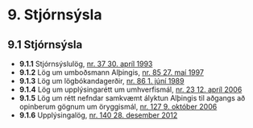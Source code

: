 # 9. Stjórnsýsla

## 9.1 Stjórnsýsla

* __9.1.1__ Stjórnsýslulög, [nr. 37 30. apríl 1993](1993037.md)
* __9.1.2__ Lög um umboðsmann Alþingis, [nr. 85 27. maí 1997](1997085.md)
* __9.1.3__ Lög um lögbókandagerðir, [nr. 86 1. júní 1989](1989086.md)
* __9.1.4__ Lög um upplýsingarétt um umhverfismál, [nr. 23 12. apríl 2006](2006023.md)
* __9.1.5__ Lög um rétt nefndar samkvæmt ályktun Alþingis til aðgangs að opinberum gögnum um öryggismál, [nr. 127 9. október 2006](2006127.md)
* __9.1.6__ Upplýsingalög, [nr. 140 28. desember 2012](2012140.md)

